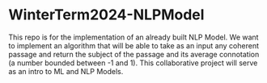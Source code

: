 # WinterTerm2024-NLPModel
This repo is for the implementation of an already built NLP Model. We want to implement an algorithm that will be able to take as an input any coherent passage and return the subject of the passage and its average connotation (a number bounded between -1 and 1).  This collaborative project will serve as an intro to ML and NLP Models.

